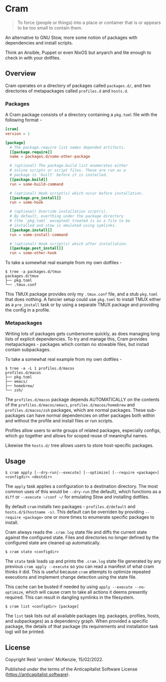 # Cram

> To force (people or things) into a place or container that is or appears to be too small to contain them.

An alternative to GNU Stow, more some notion of packages with dependencies and install scripts.

Think an Ansible, Puppet or even NixOS but anyarch and lite enough to check in with your dotfiles.

## Overview

Cram operates on a directory of packages called `packages.d/`, and two directories of metapackages called `profiles.d` and `hosts.d`.

### Packages

A Cram package consists of a directory containing a `pkg.toml` file with the following format -

```toml
[cram]
version = 1

[package]
  # The package.require list names depended artifacts.
  [[package.require]]
  name = packages.d/some-other-package

  # (optional) The package.build list enumerates either
  # inline scripts or script files. These are run as a
  # package is 'built' before it is installed.
  [[package.build]]
  run = some-build-command

  # (optional) Hook script(s) which occur before installation.
  [[package.pre_install]]
  run = some-hook

  # (optional) Override installation scrpt(s).
  # By default, everthing under the package directory
  # (the `pkg.toml` excepted) treated is as a file to be
  # installed and stow is emulated using symlinks.
  [[package.install]]
  run = some-install-command

  # (optional) Hook script(s) which after installation.
  [[package.post_install]]
  run = some-other-hook
```

To take a somewhat real example from my own dotfiles -

```shell
$ tree -a packages.d/tmux
packages.d/tmux
├── pkg.toml
└── .tmux.conf
```

This TMUX package provides only my `.tmux.conf` file, and a stub `pkg.toml` that does nothing.
A fancier setup could use `pkg.toml` to install TMUX either as a `pre_install` task or by using a separate TMUX package and providing the config in a profile.

### Metapackages

Writing lots of packages gets cumbersome quickly, as does managing long lists of explicit dependencies.
To try and manage this, Cram provides metapackages - packages which contain no stowable files, but instad contain subpackages.

To take a somewhat real example from my own dotfiles -

```shell
$ tree -a -L 1 profiles.d/macos
profiles.d/macos
├── pkg.toml
├── emacs/
├── homebrew/
└── zsh/
```

The `profiles.d/macos` package depends AUTOMATICALLY on the contents of the `profiles.d/macos/emacs`, `profiles.d/macos/homebrew` and `profiles.d/macos/zsh` packages, which are normal packages.
These sub-packages can have normal dependencies on other packages both within and without the profile and install files or run scripts.

Profiles allow users to write groups of related packages, especially configs, which go together and allows for scoped reuse of meaningful names.

Likewise the `hosts.d/` tree allows users to store host-specific packages.

## Usage

```
$ cram apply [--dry-run|--execute] [--optimize] [--require <package>] <configdir> <destdir>
```

The `apply` task applies a configuration to a destination directory.
The most common uses of this would be `--dry-run` (the default), which functions as a `diff` or `--execute ~/conf ~/` for emulating Stow and installing dotfiles.

By default `cram` installs two packages - `profiles.d/default` and `hosts.d/$(hostname -s)`.
This default can be overriden by providing `--require <package>` one or more times to enumerate specific packages to install.

Cram always reads the `.cram.log` state file and diffs the current state against the configured state.
Files and directories no longer defined by the configured state are cleaned up automatically.

```
$ cram state <configdir>
```

The `state` task loads up and prints the `.cram.log` state file generated by any previous `cram apply --execute` so you can read a manifest of what cram thinks it did.
This is useful because `cram` attempts to optimize repeated executions and implement change detection using the state file.

This cache can be busted if needed by using `apply --execute --no-optimize`, which will cause cram to take all actions it deems presently required.
This can result in dangling symlinks in the filesystem.

```
$ cram list <configdir> [package]
```

The `list` task lists out all available packages (eg. packages, profiles, hosts, and subpackages) as a dependency graph.
When provided a specific package, the details of that package (its requirements and installation task log) will be printed.

## License

Copyright Reid 'arrdem' McKenzie, 15/02/2022.

Published under the terms of the Anticapitalist Software License (https://anticapitalist.software).
